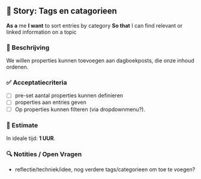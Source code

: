 ## 🧩 Story: Tags en catagorieen

**As a** me
**I want** to sort entries by category
**So that** I can find relevant or linked information on a topic

### 📝 Beschrijving

We willen properties kunnen toevoegen aan dagboekposts, die onze inhoud ordenen.

### ✅ Acceptatiecriteria

* [ ] pre-set aantal properties kunnen definieren
* [ ] properties aan entries geven
* [ ] Op properties kunnen filteren (via dropdownmenu?).

### 🧮 Estimate
In ideale tijd: **1 UUR**.

### 🔍 Notities / Open Vragen

* reflectie/techniek/idee, nog verdere tags/categorieen om toe te voegen?
